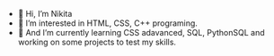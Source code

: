 - 👋 Hi, I’m Nikita
- 👀 I’m interested in HTML, CSS, C++ programing.
- 🌱 And I’m currently learning CSS adavanced, SQL, PythonSQL and working on some projects to test my skills.

